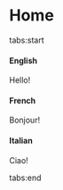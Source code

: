 # Home

tabs:start

#### **English**

Hello!

#### **French**

Bonjour!

#### **Italian**

Ciao!

tabs:end
